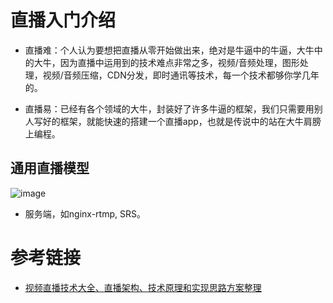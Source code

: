 # 直播入门介绍

* 直播难：个人认为要想把直播从零开始做出来，绝对是牛逼中的牛逼，大牛中的大牛，因为直播中运用到的技术难点非常之多，视频/音频处理，图形处理，视频/音频压缩，CDN分发，即时通讯等技术，每一个技术都够你学几年的。

* 直播易：已经有各个领域的大牛，封装好了许多牛逼的框架，我们只需要用别人写好的框架，就能快速的搭建一个直播app，也就是传说中的站在大牛肩膀上编程。
 
## 通用直播模型

![image](https://github.com/user-attachments/assets/3e3ee8fc-07e6-4d03-b830-61befb1206bf)

* 服务端，如nginx-rtmp, SRS。


# 参考链接

- [视频直播技术大全、直播架构、技术原理和实现思路方案整理](https://cloud.tencent.com/developer/article/2107274)

